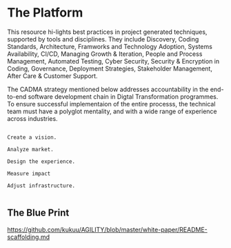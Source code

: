 # The Platform


This resource hi-lights best practices in project generated techniques, supported by tools and disciplines. 
They include Discovery,  Coding Standards, Architecture, Framworks and Technology Adoption, Systems Availability,
CI/CD, Managing Growth & Iteration, People and Process Management, Automated Testing, Cyber Security, Security & Encryption in 
Coding, Governance, Deployment Strategies, Stakeholder Management, After Care & Customer Support.


The  CADMA strategy mentioned below addresses accountability in the  end-to-end software development chain in Digtal Transformation programmes. To ensure successful implementaion of the entire processs, the technical team must have a polyglot mentality,  and with a wide range of experience across industries.

```

Create a vision.

Analyze market.

Design the experience.

Measure impact

Adjust infrastructure.


```

## The Blue Print

https://github.com/kukuu/AGILITY/blob/master/white-paper/README-scaffolding.md

